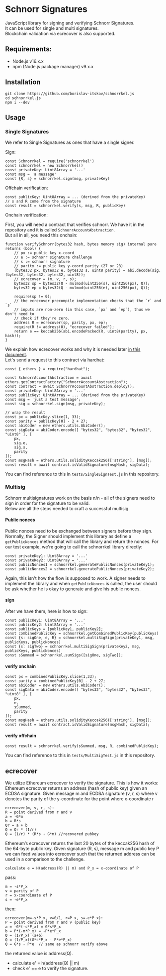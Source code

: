 # Schnorr Signatures
JavaScript library for signing and verifying Schnorr Signatures.  
It can be used for single and multi signatures.  
Blockchain validation via ecrecover is also supported.

## Requirements:

* Node.js v16.x.x
* npm (Node.js package manager) v9.x.x

## Installation

```
git clone https://github.com/borislav-itskov/schnorrkel.js
cd schnorrkel.js
npm i --dev
```

## Usage

### Single Signatures
We refer to Single Signatures as ones that have a single signer.

Sign:
```
const Schnorrkel = require('schnorrkel')
const schnorrkel = new Schnorrkel()
const privateKey: Uint8Array = '...'
const msg = 'a message'
const {R, s} = schnorrkel.sign(msg, privateKey)
```

Offchain verification:
```
const publicKey: Uint8Array = ... (derived from the privateKey)
// s and R come from the signature
const result = schnorrkel.verify(s, msg, R, publicKey)
```

Onchain verification:

First, you will need a contract that verifies schnorr. We have it in the repository and it is called `SchnorrAccountAbstraction`.  
But all in all, you need this onchain:
```
function verifySchnorr(bytes32 hash, bytes memory sig) internal pure returns (bool) {
    // px := public key x-coord
    // e := schnorr signature challenge
    // s := schnorr signature
    // parity := public key y-coord parity (27 or 28)
    (bytes32 px, bytes32 e, bytes32 s, uint8 parity) = abi.decode(sig, (bytes32, bytes32, bytes32, uint8));
    // ecrecover = (m, v, r, s);
    bytes32 sp = bytes32(Q - mulmod(uint256(s), uint256(px), Q));
    bytes32 ep = bytes32(Q - mulmod(uint256(e), uint256(px), Q));

    require(sp != 0);
    // the ecrecover precompile implementation checks that the `r` and `s`
    // inputs are non-zero (in this case, `px` and `ep`), thus we don't need to
    // check if they're zero.
    address R = ecrecover(sp, parity, px, ep);
    require(R != address(0), "ecrecover failed");
    return e == keccak256(abi.encodePacked(R, uint8(parity), px, hash));
}
```

We explain how ecrecover works and why it is needed later [in this document](#ecrecover).  
Let's send a request to this contract via hardhat:
```
const { ethers } = require("hardhat");

const SchnorrAccountAbstraction = await ethers.getContractFactory("SchnorrAccountAbstraction");
const contract = await SchnorrAccountAbstraction.deploy();
const privateKey: Uint8Array = '...'
const publicKey: Uint8Array = ... (derived from the privateKey)
const msg = 'just a test message';
const sig = schnorrkel.sign(msg, privateKey);

// wrap the result
const px = publicKey.slice(1, 33);
const parity = publicKey[0] - 2 + 27;
const abiCoder = new ethers.utils.AbiCoder();
const sigData = abiCoder.encode([ "bytes32", "bytes32", "bytes32", "uint8" ], [
    px,
    sig.e,
    sig.s,
    parity
]);
const msgHash = ethers.utils.solidityKeccak256(['string'], [msg]);
const result = await contract.isValidSignature(msgHash, sigData);
```

You can find reference to this in `tests/SingleSignTest.js` in this repository.

### Multisig

Schnorr multisignatures work on the basis n/n - all of the signers need to sign in order for the signature to be valid.  
Below are all the steps needed to craft a successful multisig.

#### Public nonces

Public nonces need to be exchanged between signers before they sign. Normally, the Signer should implement this library as define a `getPublicNonces` method that will call the library and return the nonces. For our test example, we're going to call the schnorrkel library directly:

```
const privateKey1: Uint8Array = '...'
const privateKey2: Uint8Array = '...'
const publicNonces1 = schnorrkel.generatePublicNonces(privateKey1);
const publicNonces2 = schnorrkel.generatePublicNonces(privateKey2);
```

Again, this isn't how the flow is supposed to work. A signer needs to implement the library and when `getPublicNonces` is called, the user should be ask whether he is okay to generate and give his public nonces.

#### sign

After we have them, here is how to sign:

```
const publicKey1: Uint8Array = '...'
const publicKey2: Uint8Array = '...'
const publicKeys = [publicKey1, publicKey2];
const combinedPublicKey = schnorrkel.getCombinedPublicKey(publicKeys)
const {s: sigOne, e, R} = schnorrkel.multiSigSign(privateKey1, msg, publicKeys, publicNonces)
const {s: sigTwo} = schnorrkel.multiSigSign(privateKey2, msg, publicKeys, publicNonces)
const sSummed = schnorrkel.sumSigs([sigOne, sigTwo]);
```

#### verify onchain

```
const px = combinedPublicKey.slice(1,33);
const parity = combinedPublicKey[0] - 2 + 27;
const abiCoder = new ethers.utils.AbiCoder();
const sigData = abiCoder.encode([ "bytes32", "bytes32", "bytes32", "uint8" ], [
    px,
    e,
    sSummed,
    parity
]);
const msgHash = ethers.utils.solidityKeccak256(['string'], [msg]);
const result = await contract.isValidSignature(msgHash, sigData);
```

#### verify offchain

```
const result = schnorrkel.verify(sSummed, msg, R, combinedPublicKey);
```

You can find reference to this in `tests/MultiSigTest.js` in this repository.

## ecrecover
We utilize Ethereum ecrecover to verify the signature. This is how it works:  
Ethereum ecrecover returns an address (hash of public key) given an ECDSA signature.
Given message m and ECDSA signature (v, r, s) where v denotes the parity of the y-coordinate for the point where x-coordinate r

```
ecrecover(m, v, r, s):
R = point derived from r and v
a = -G*m
b = R*s
Qr = a + b
Q = Qr * (1/r)
Q = (1/r) * (R*s - G*m) //recovered pubkey
```

Ethereum’s ecrecover returns the last 20 bytes of the keccak256 hash of the 64-byte public key.
Given signature (R, s), message m and public key P we can feed values into ecrecover such that the returned address can be used in a comparison to the challenge.

```
calculate e = H(address(R) || m) and P_x = x-coordinate of P
```

pass:
```
m = -s*P_x
v = parity of P
r = x-coordinate of P
s = -e*P_x
```

then:

```
ecrecover(m=-s*P_x, v=0/1, r=P_x, s=-e*P_x):
P = point derived from r and v (public key)
a = -G*(-s*P_x) = G*s*P_x
b = P*(-m*P_x) = -P*e*P_x
Q = (1/P_x) (a+b)
Q = (1/P_x)(G*s*P_x - P*e*P_x)
Q = G*s - P*e  // same as schnorr verify above
```

the returned value is address(Q).

* calculate e' = h(address(Q) || m)
* check e' == e to verify the signature.
